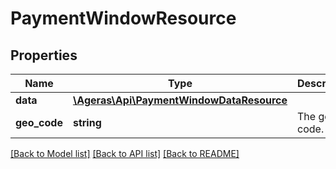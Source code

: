 # PaymentWindowResource

## Properties
Name | Type | Description | Notes
------------ | ------------- | ------------- | -------------
**data** | [**\Ageras\Api\PaymentWindowDataResource**](PaymentWindowDataResource.md) |  | [optional] 
**geo_code** | **string** | The geo code. | [optional] 

[[Back to Model list]](../README.md#documentation-for-models) [[Back to API list]](../README.md#documentation-for-api-endpoints) [[Back to README]](../README.md)


